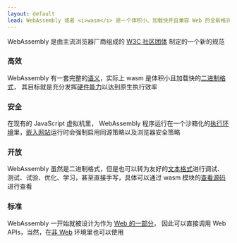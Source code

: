 ```yaml
---
layout: default
lead: WebAssembly 或者 <i>wasm</i> 是一个体积小、加载快并且兼容 Web 的全新格式
---
```

<div class="flash flash-warn">
  WebAssembly 是由主流浏览器厂商组成的 <a href="https://www.w3.org/community/webassembly/">W3C 社区团体</a> 制定的一个新的规范
</div>
<div class="row">
  <div class="bubble col-xs-12 col-md-6">
    <h3>高效</h3>
    <p>WebAssembly 有一套完整的<a href="/docs/semantics/">语义</a>，实际上 wasm 是体积小且加载快的<a href="/docs/binary-encoding/">二进制格式</a>， 其目标就是充分发挥<a href="/docs/portability/#assumptions-for-efficient-execution">硬件能力</a>以达到原生执行效率</p>
  </div>
  <div class="bubble col-xs-12 col-md-6">
    <h3>安全</h3>
    <p>在现有的 JavaScript 虚拟机里， WebAssembly 程序运行在一个沙箱化的<a href="/docs/semantics/#linear-memory">执行环境</a>里，<a href="/docs/web/">嵌入网站</a>运行时会强制启用同源策略以及浏览器安全策略</p>
  </div>
</div>
<div class="row">
  <div class="bubble col-xs-12 col-md-6">
    <h3>开放</h3>
    <p>WebAssembly 虽然是二进制格式，但是也可以转为友好的<a href="/docs/text-format/">文本格式</a>进行调试、测试、试验、优化、学习，甚至直接手写，具体可以通过 wasm 模块的<a href="/docs/faq/#will-webassembly-support-view-source-on-the-web">查看源码</a>进行查看</p>
  </div>
  <div class="bubble col-xs-12 col-md-6">
    <h3>标准</h3>
    <p>WebAssembly 一开始就被设计为作为 <a href="/docs/web/">Web 的一部分</a>， 因此可以直接调用 Web APIs，当然，在<a href="/docs/non-web/">非 Web</a> 环境里也可以使用</p>
  </div>
</div>